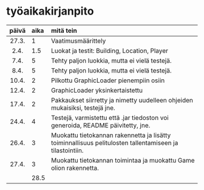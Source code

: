 # työaikakirjanpito

| päivä | aika | mitä tein  |
| :----:|:-----| :-----|
| 27.3. | 1    | Vaatimusmäärittely |
| 2.4. | 1.5    | Luokat ja testit: Building, Location, Player |
| 7.4. | 5    | Tehty paljon luokkia, mutta ei vielä testejä. |
| 8.4. | 5    | Tehty paljon luokkia, mutta ei vielä testejä. |
| 10.4. | 2    | Pilkottu GraphicLoader pienempiin osiin |
| 12.4. | 2    | GraphicLoader yksinkertaistettu |
| 17.4. | 2    | Pakkaukset siirretty ja nimetty uudelleen ohjeiden mukaisiksi, testejä jne. |
| 24.4. | 4    | Testejä, varmistettu että .jar tiedoston voi generoida, README päivitetty, jne. |
| 26.4. | 3 | Muokattu tietokannan rakennetta ja lisätty toiminnallisuus pelitulosten tallentamiseen ja tilastointiin. |
| 27.4. | 3 | Muokattu tietokannan toimintaa ja muokattu Game olion rakennetta. |
|  | 28.5    |  |
